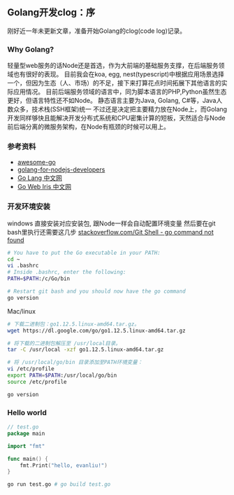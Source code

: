 ## Golang开发clog：序

刚好近一年未更新文章，准备开始Golang的clog(code log)记录。

### Why Golang?

轻量型web服务的话Node还是首选，作为大前端的基础服务支撑，在后端服务领域也有很好的表现。
目前我会在koa, egg, nest(typescript)中根据应用场景选择一个，但因为生态（人、市场）的不足，接下来打算花点时间拓展下其他语言的实际应用情况。
目前后端服务领域的语言中，同为脚本语言的PHP,Python虽然生态更好，但语言特性还不如Node。
静态语言主要为Java, Golang, C#等，Java人数众多，技术栈(SSH框架)统一
不过还是决定把主要精力放在Node上，而Golang开发同样够快且能解决开发分布式系统和CPU密集计算的短板，天然适合与Node前后端分离的微服务架构，在Node有瓶颈的时候可以用上。

### 参考资料
- [awesome-go](https://github.com/avelino/awesome-go)
- [golang-for-nodejs-developers](hhttps://github.com/miguelmota/golang-for-nodejs-developers)
- [Go Lang 中文网](https://studygolang.com)
- [Go Web Iris 中文网](https://studyiris.com)

### 开发环境安装
windows
直接安装对应安装包, 跟Node一样会自动配置环境变量
然后要在git bash里执行还需要这几步
[stackoverflow.com/Git Shell - go command not found](https://stackoverflow.com/questions/36869660/git-shell-go-command-not-found)
```bash
# You have to put the Go executable in your PATH:
cd ~
vi .bashrc
# Inside .bashrc, enter the following:
PATH=$PATH:/c/Go/bin

# Restart git bash and you should now have the go command
go version
```

Mac/linux
```bash
# 下载二进制包：go1.12.5.linux-amd64.tar.gz。
wget https://dl.google.com/go/go1.12.5.linux-amd64.tar.gz

# 将下载的二进制包解压至 /usr/local目录。
tar -C /usr/local -xzf go1.12.5.linux-amd64.tar.gz

# 将 /usr/local/go/bin 目录添加至PATH环境变量：
vi /etc/profile
export PATH=$PATH:/usr/local/go/bin
source /etc/profile

go version
```

### Hello world
```go
// test.go
package main

import "fmt"

func main() {
	fmt.Print("hello, evanliu!")
}
```
```bash
go run test.go # go build test.go
```
